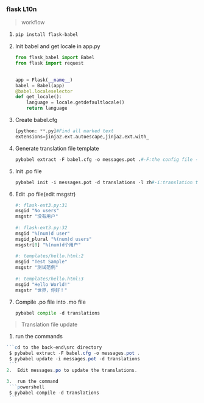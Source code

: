 ### flask L10n

> workflow

1. ```powershell
   pip install flask-babel
   ```

2. Init babel and get locale in app.py 

   ```python
   from flask_babel import Babel
   from flask import request
   
    
   app = Flask(__name__)
   babel = Babel(app)
   @babel.localeselector
   def get_locale():
       language = locale.getdefaultlocale()
       return language
   ```

3. Create babel.cfg 

   ```python
   [python: **.py]#Find all marked text
   extensions=jinja2.ext.autoescape,jinja2.ext.with_
   ```

4. Generate translation file template

   ```python
   pybabel extract -F babel.cfg -o messages.pot .#-F:the config file -o:output
   ```

5. Init .po file

   ```python
   pybabel init -i messages.pot -d translations -l zh#-i:translation template;-d:output .po;-l:translation language
   ```

6. Edit .po file(edit msgstr)

   ```python
   #: flask-ext3.py:31
   msgid "No users"
   msgstr "没有用户"
    
   #: flask-ext3.py:32
   msgid "%(num)d user"
   msgid_plural "%(num)d users"
   msgstr[0] "%(num)d个用户"
    
   #: templates/hello.html:2
   msgid "Test Sample"
   msgstr "测试范例"
    
   #: templates/hello.html:3
   msgid "Hello World!"
   msgstr "世界，你好！"
   ```

7. Compile .po file into .mo file

   ```python
   pybabel compile -d translations
   ```

> Translation file update
>
1.  run the commands

   ```powershell
   ```cd to the back-end\src directory
    $ pybabel extract -F babel.cfg -o messages.pot .
    $ pybabel update -i messages.pot -d translations
    ```
2.  Edit messages.po to update the translations.

3.  run the command
    ```powershell
    $ pybabel compile -d translations
    ```
